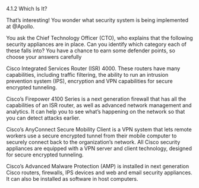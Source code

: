 4.1.2 Which Is It?

That’s interesting! You wonder what security system is being implemented at @Apollo.

You ask the Chief Technology Officer (CTO), who explains that the following security appliances are in place.
 Can you identify which category each of these falls into? 
You have a chance to earn some defender points, so choose your answers carefully


Cisco Integrated Services Router (ISR) 4000. These routers have many capabilities, including traffic filtering, the ability to run an intrusion prevention system (IPS), encryption and VPN capabilities for secure encrypted tunneling.

Cisco’s Firepower 4100 Series is a next generation firewall that has all the capabilities of an ISR router, as well as advanced network management and analytics. It can help you to see what’s happening on the network so that you can detect attacks earlier.

Cisco’s AnyConnect Secure Mobility Client is a VPN system that lets remote workers use a secure encrypted tunnel from their mobile computer to securely connect back to the organization’s network. All Cisco security appliances are equipped with a VPN server and client technology, designed for secure encrypted tunneling.

Cisco’s Advanced Malware Protection (AMP) is installed in next generation Cisco routers, firewalls, IPS devices and web and email security appliances. It can also be installed as software in host computers.


